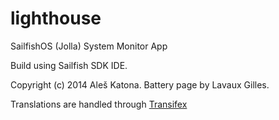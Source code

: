 lighthouse
==========

SailfishOS (Jolla) System Monitor App

Build using Sailfish SDK IDE.

Copyright (c) 2014 Aleš Katona. Battery page by Lavaux Gilles.

Translations are handled through [Transifex](https://www.transifex.com/projects/p/lighthouse/)